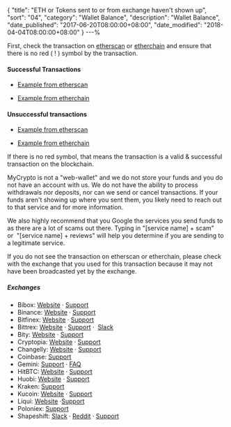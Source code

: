 {
 "title": "ETH or Tokens sent to or from exchange haven't shown up",
 "sort": "04",
 "category": "Wallet Balance",
 "description": "Wallet Balance",
 "date_published": "2017-06-20T08:00:00+08:00",
 "date_modified": "2018-04-04T08:00:00+08:00"
}
---%


First, check the transaction on [etherscan](https://etherscan.io/) or [etherchain](https://www.etherchain.org/) and ensure that there is no red ( ! ) symbol by the transaction.

#### Successful Transactions

- [Example from etherscan](https://etherscan.io/tx/0xcde5a30a1a1514919e9c357d4e89211701aa22a741936ad9516c2987d8b097c9)

- [Example from etherchain](https://www.etherchain.org/tx/ffe8f6aee3c027c17a156ba46dae34c22fc13382efdc382a59f8d5938c88c66d)

#### Unsuccessful transactions

- [Example from etherscan](https://etherscan.io/tx/0xf9c8514fad47eb54a414930563aabfeceb465c9f308f5f294a37edd0d669243c)

- [Example from etherchain](https://www.etherchain.org/tx/f9c8514fad47eb54a414930563aabfeceb465c9f308f5f294a37edd0d669243c)

If there is no red symbol, that means the transaction is a valid & successful transaction on the blockchain.

MyCrypto is not a "web-wallet" and we do not store your funds and you do not have an account with us. We do not have the ability to process withdrawals nor deposits, nor can we send or cancel transactions. If your funds aren't showing up where you sent them, you likely need to reach out to that service and for more information.

We also highly recommend that you Google the services you send funds to as there are a lot of scams out there. Typing in "[service name] + scam" or  "[service name] + reviews" will help you determine if you are sending to a legitimate service.

If you do not see the transaction on etherscan or etherchain, please check with the exchange that you used for this transaction because it may not have been broadcasted yet by the exchange.

##### Exchanges

*  Bibox:                     [Website](https://www.bibox.com/) · [Support](https://bibox.zendesk.com/hc/en-us/categories/115000398333-Support)
*  Binance:                   [Website](https://www.binance.com/) · [Support](https://support.binance.com/hc/en-us)
*  Bitfinex:                  [Website](https://www.bitfinex.com/) · [Support](https://www.bitfinex.com/support)
*  Bittrex:                   [Website](https://bittrex.com/Home/Markets) · [Support](https://bittrex.com/Home/Contact) ·  [Slack](http://slack.bittrex.com/)
*  Bity:                      [Website](https://bity.com/af/jshkb37v) · [Support](mailto:support@bity.com)
*  Cryptopia:                 [Website](https://www.cryptopia.co.nz/) · [Support](https://www.cryptopia.co.nz/Support)
*  Changelly:                 [Website](https://changelly.com/about) · [Support](mailto:support@changelly.com)
*  Coinbase:                  [Support](https://support.coinbase.com/)
*  Gemini:                    [Support](https://gemini24.zendesk.com/hc/en-us/requests/new) · [FAQ](https://gemini24.zendesk.com/hc/en-us)
*  HitBTC:                    [Website](https://hitbtc.com/) · [Support](https://support.hitbtc.com/hc/en-us)
*  Huobi:                     [Website](https://www.huobi.pro/) · [Support](mailto:support@huobi.pro)
*  Kraken:                    [Support](https://support.kraken.com/hc/en-us)
*  Kucoin:                    [Website](https://www.kucoin.com/#/) · [Support](http://kucoin.udesk.cn/im_client/?web_plugin_id=36121&language=en-us)
*  Liqui:                     [Website](https://liqui.io/) ·[Support](https://liqui.freshdesk.com/support/home)
*  Poloniex:                  [Support](https://poloniex.com/support/)
*  Shapeshift:                [Slack](https://shapeshiftcommunity.herokuapp.com/) · [Reddit](https://www.reddit.com/r/shapeshiftio) · [Support](https://shapeshift.zendesk.com/hc/en-us/requests/new)

